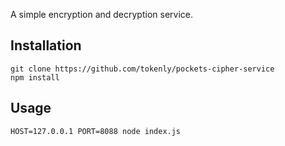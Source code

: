 A simple encryption and decryption service.

## Installation

```
git clone https://github.com/tokenly/pockets-cipher-service
npm install
```

## Usage

`HOST=127.0.0.1 PORT=8088 node index.js`
